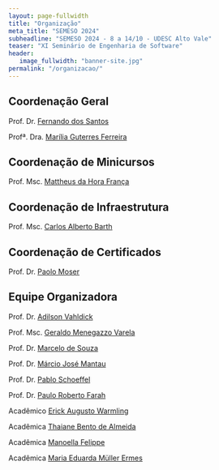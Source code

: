 ```yaml
---
layout: page-fullwidth
title: "Organização"
meta_title: "SEMESO 2024"
subheadline: "SEMESO 2024 - 8 a 14/10 - UDESC Alto Vale"
teaser: "XI Seminário de Engenharia de Software"
header:
   image_fullwidth: "banner-site.jpg"
permalink: "/organizacao/"
---
```


## Coordenação Geral

Prof. Dr. [Fernando dos Santos][fds]

Profª. Dra. [Marília Guterres Ferreira][mgf]

## Coordenação de Minicursos

Prof. Msc. [Mattheus da Hora França][mhf]

## Coordenação de Infraestrutura

Prof. Msc. [Carlos Alberto Barth][cab]

## Coordenação de Certificados

Prof. Dr. [Paolo Moser][pm]

## Equipe Organizadora

Prof. Dr. [Adilson Vahldick][av]

Prof. Msc. [Geraldo Menegazzo Varela][gmv]

Prof. Dr. [Marcelo de Souza][ms]

Prof. Dr. [Márcio José Mantau][mjm]

Prof. Dr. [Pablo Schoeffel][ps]

Prof. Dr. [Paulo Roberto Farah][prf]

Acadêmico [Erick Augusto Warmling][eaw]

Acadêmica [Thaiane Bento de Almeida][tba]

Acadêmica [Manoella Felippe][mf]

Acadêmica [Maria Eduarda Müller Ermes][mefe]



[fds]: http://lattes.cnpq.br/9532186865794326
[mhf]: http://lattes.cnpq.br/2665316828133413
[av]: http://lattes.cnpq.br/3827444548540732
[cab]: http://lattes.cnpq.br/4906389456471521
[gmv]: http://lattes.cnpq.br/4100865925632395
[ms]: http://lattes.cnpq.br/3816635191504545
[mgf]: http://lattes.cnpq.br/9540472751590233
[ps]: http://lattes.cnpq.br/3929824514680056
[pm]: http://lattes.cnpq.br/2530478080816147
[prf]: http://lattes.cnpq.br/8515153063852772
[mjm]: http://lattes.cnpq.br/3410696560418245
[eaw]: https://www.linkedin.com/in/erick-augusto-warmling-073a00225/
[tba]: https://www.linkedin.com/in/thaiane-almeida/
[mf]: https://www.linkedin.com/in/manoella-felippe-558046269/
[mefe]: https://www.linkedin.com/in/maria-eduarda-m%C3%BCller-ermes/
